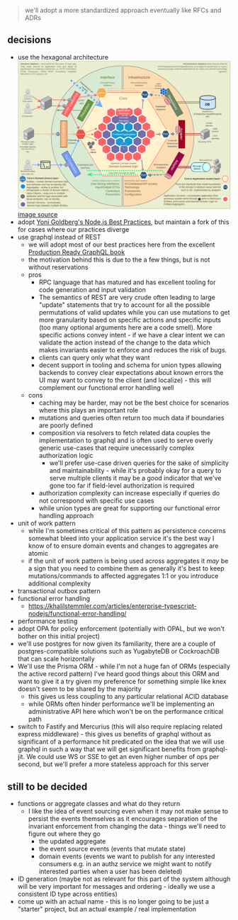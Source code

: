 > we'll adopt a more standardized approach eventually like RFCs and ADRs

## decisions

- use the hexagonal architecture
  ![hexagonal architecture diagram](/assets/DomainDrivenHexagon.png)
  [image source](https://github.com/Sairyss/domain-driven-hexagon/blob/master/README.md)
- adopt [Yoni Goldberg's Node.js Best Practices](https://github.com/goldbergyoni/nodebestpractices), but maintain a fork of this for cases where our practices diverge
- use graphql instead of REST
  - we will adopt most of our best practices here from the excellent [Production Ready GraphQL book](https://book.productionreadygraphql.com/)
  - the motivation behind this is due to the a few things, but is not without reservations
  - pros
    - RPC language that has matured and has excellent tooling for code generation and input validation
    - The semantics of REST are very crude often leading to large "update" statements that try to account for all the possible permutations of valid updates while you can use mutations to get more granularity based on specific actions and specific inputs (too many optional arguments here are a code smell). More specific actions convey intent - if we have a clear intent we can validate the action instead of the change to the data which makes invariants easier to enforce and reduces the risk of bugs.
    - clients can query only what they want
    - decent support in tooling and schema for union types allowing backends to convey clear expectations about known errors the UI may want to convey to the client (and localize) - this will complement our functional error handling well
  - cons
    - caching may be harder, may not be the best choice for scenarios where this plays an important role
    - mutations and queries often return too much data if boundaries are poorly defined
    - composition via resolvers to fetch related data couples the implementation to graphql and is often used to serve overly generic use-cases that require unecessarily complex authorization logic
      - we'll prefer use-case driven queries for the sake of simplicity and maintainability - while it's probably okay for a query to serve multiple clients it may be a good indicator that we've gone too far if field-level authorization is required
    - authorization complexity can increase especially if queries do not correspond with specific use cases
    - while union types are great for supporting our functional error handling approach
- unit of work pattern
  - while I'm sometimes critical of this pattern as persistence concerns somewhat bleed into your application service it's the best way I know of to ensure domain events and changes to aggregates are atomic
  - if the unit of work pattern is being used across aggregates it _may_ be a sign that you need to combine them as generally it's best to keep mutations/commands to affected aggregates 1:1 or you introduce additional complexity
- transactional outbox pattern
- functional error handling
  - https://khalilstemmler.com/articles/enterprise-typescript-nodejs/functional-error-handling/
- performance testing
- adopt OPA for policy enforcement (potentially with OPAL, but we won't bother on this initial project)
- we'll use postgres for now given its familiarity, there are a couple of postgres-compatible solutions such as YugabyteDB or CockroachDB that can scale horizontally
- We'll use the Prisma ORM - while I'm not a huge fan of ORMs (especially the active record pattern) I've heard good things about this ORM and want to give it a try given my preference for something simple like knex doesn't seem to be shared by the majority
  - this gives us less coupling to any particular relational ACID database
  - while ORMs often hinder performance we'll be implementing an administrative API here which won't be on the performance critical path
- switch to Fastify and Mercurius (this will also require replacing related express middleware) - this gives us benefits of graphql without as significant of a performance hit predicated on the idea that we will use graphql in such a way that we will get significant benefits from graphql-jit. We could use WS or SSE to get an even higher number of ops per second, but we'll prefer a more stateless approach for this server
## still to be decided

- functions or aggregate classes and what do they return
  - I like the idea of event sourcing even when it may not make sense to persist the events themselves as it encourages separation of the invariant enforcement from changing the data - things we'll need to figure out where they go
    - the updated aggregate
    - the event source events (events that mutate state)
    - domain events (events we want to publish for any interested consumers e.g. in an authz service we might want to notify interested parties when a user has been deleted)
- ID generation (maybe not as relevant for this part of the system although will be very important for messages and ordering - ideally we use a consistent ID type across entities)
- come up with an actual name - this is no longer going to be just a "starter" project, but an actual example / real implementation
